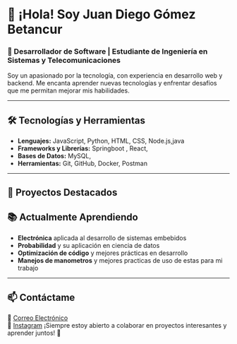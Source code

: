 # 👋 ¡Hola! Soy Juan Diego Gómez Betancur

### 🚀 Desarrollador de Software | Estudiante de Ingeniería en Sistemas y Telecomunicaciones

Soy un apasionado por la tecnología, con experiencia en desarrollo web y backend. Me encanta aprender nuevas tecnologías y enfrentar desafíos que me permitan mejorar mis habilidades.

---

## 🛠️ Tecnologías y Herramientas

- **Lenguajes:** JavaScript, Python, HTML, CSS, Node.js,java
- **Frameworks y Librerías:** Springboot , React, 
- **Bases de Datos:** MySQL, 
- **Herramientas:** Git, GitHub, Docker, Postman

---

## 📌 Proyectos Destacados



## 📚 Actualmente Aprendiendo
- **Electrónica** aplicada al desarrollo de sistemas embebidos
- **Probabilidad** y su aplicación en ciencia de datos
- **Optimización de código** y mejores prácticas en desarrollo
- **Manejos de manometros** y mejores practicas de uso de estas para mi trabajo

---

## 📫 Contáctame
📩 [Correo Electrónico](betancurd913@gmail.com)    
📸 [Instagram](https://www.instagram.com/j_gomez_b/?hl=es) 
¡Siempre estoy abierto a colaborar en proyectos interesantes y aprender juntos! 🚀
